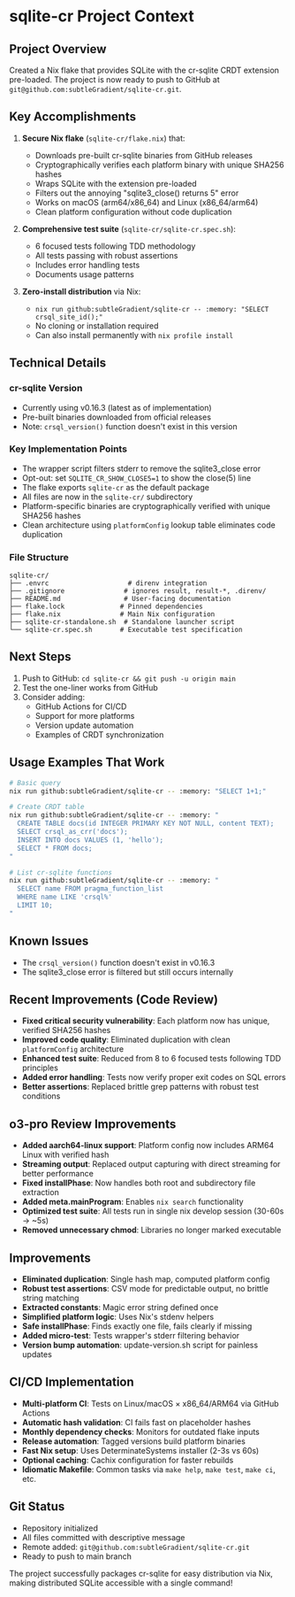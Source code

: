 # sqlite-cr Project Context

## Project Overview
Created a Nix flake that provides SQLite with the cr-sqlite CRDT extension pre-loaded. The project is now ready to push to GitHub at `git@github.com:subtleGradient/sqlite-cr.git`.

## Key Accomplishments
1. **Secure Nix flake** (`sqlite-cr/flake.nix`) that:
   - Downloads pre-built cr-sqlite binaries from GitHub releases
   - Cryptographically verifies each platform binary with unique SHA256 hashes
   - Wraps SQLite with the extension pre-loaded
   - Filters out the annoying "sqlite3_close() returns 5" error
   - Works on macOS (arm64/x86_64) and Linux (x86_64/arm64)
   - Clean platform configuration without code duplication

2. **Comprehensive test suite** (`sqlite-cr/sqlite-cr.spec.sh`):
   - 6 focused tests following TDD methodology
   - All tests passing with robust assertions
   - Includes error handling tests
   - Documents usage patterns

3. **Zero-install distribution** via Nix:
   - `nix run github:subtleGradient/sqlite-cr -- :memory: "SELECT crsql_site_id();"`
   - No cloning or installation required
   - Can also install permanently with `nix profile install`

## Technical Details

### cr-sqlite Version
- Currently using v0.16.3 (latest as of implementation)
- Pre-built binaries downloaded from official releases
- Note: `crsql_version()` function doesn't exist in this version

### Key Implementation Points
- The wrapper script filters stderr to remove the sqlite3_close error
- Opt-out: set `SQLITE_CR_SHOW_CLOSE5=1` to show the close(5) line
- The flake exports `sqlite-cr` as the default package
- All files are now in the `sqlite-cr/` subdirectory
- Platform-specific binaries are cryptographically verified with unique SHA256 hashes
- Clean architecture using `platformConfig` lookup table eliminates code duplication

### File Structure
```
sqlite-cr/
├── .envrc                    # direnv integration
├── .gitignore               # ignores result, result-*, .direnv/
├── README.md                # User-facing documentation
├── flake.lock              # Pinned dependencies
├── flake.nix               # Main Nix configuration
├── sqlite-cr-standalone.sh  # Standalone launcher script
└── sqlite-cr.spec.sh       # Executable test specification
```

## Next Steps
1. Push to GitHub: `cd sqlite-cr && git push -u origin main`
2. Test the one-liner works from GitHub
3. Consider adding:
   - GitHub Actions for CI/CD
   - Support for more platforms
   - Version update automation
   - Examples of CRDT synchronization

## Usage Examples That Work
```bash
# Basic query
nix run github:subtleGradient/sqlite-cr -- :memory: "SELECT 1+1;"

# Create CRDT table
nix run github:subtleGradient/sqlite-cr -- :memory: "
  CREATE TABLE docs(id INTEGER PRIMARY KEY NOT NULL, content TEXT);
  SELECT crsql_as_crr('docs');
  INSERT INTO docs VALUES (1, 'hello');
  SELECT * FROM docs;
"

# List cr-sqlite functions
nix run github:subtleGradient/sqlite-cr -- :memory: "
  SELECT name FROM pragma_function_list
  WHERE name LIKE 'crsql%'
  LIMIT 10;
"
```

## Known Issues
- The `crsql_version()` function doesn't exist in v0.16.3
- The sqlite3_close error is filtered but still occurs internally

## Recent Improvements (Code Review)
- **Fixed critical security vulnerability**: Each platform now has unique, verified SHA256 hashes
- **Improved code quality**: Eliminated duplication with clean `platformConfig` architecture
- **Enhanced test suite**: Reduced from 8 to 6 focused tests following TDD principles
- **Added error handling**: Tests now verify proper exit codes on SQL errors
- **Better assertions**: Replaced brittle grep patterns with robust test conditions

## o3-pro Review Improvements
- **Added aarch64-linux support**: Platform config now includes ARM64 Linux with verified hash
- **Streaming output**: Replaced output capturing with direct streaming for better performance
- **Fixed installPhase**: Now handles both root and subdirectory file extraction
- **Added meta.mainProgram**: Enables `nix search` functionality
- **Optimized test suite**: All tests run in single nix develop session (30-60s → ~5s)
- **Removed unnecessary chmod**: Libraries no longer marked executable

## Improvements
- **Eliminated duplication**: Single hash map, computed platform config
- **Robust test assertions**: CSV mode for predictable output, no brittle string matching
- **Extracted constants**: Magic error string defined once
- **Simplified platform logic**: Uses Nix's stdenv helpers
- **Safe installPhase**: Finds exactly one file, fails clearly if missing
- **Added micro-test**: Tests wrapper's stderr filtering behavior
- **Version bump automation**: update-version.sh script for painless updates

## CI/CD Implementation
- **Multi-platform CI**: Tests on Linux/macOS × x86_64/ARM64 via GitHub Actions
- **Automatic hash validation**: CI fails fast on placeholder hashes
- **Monthly dependency checks**: Monitors for outdated flake inputs
- **Release automation**: Tagged versions build platform binaries
- **Fast Nix setup**: Uses DeterminateSystems installer (2-3s vs 60s)
- **Optional caching**: Cachix configuration for faster rebuilds
- **Idiomatic Makefile**: Common tasks via `make help`, `make test`, `make ci`, etc.

## Git Status
- Repository initialized
- All files committed with descriptive message
- Remote added: `git@github.com:subtleGradient/sqlite-cr.git`
- Ready to push to main branch

The project successfully packages cr-sqlite for easy distribution via Nix, making distributed SQLite accessible with a single command!
